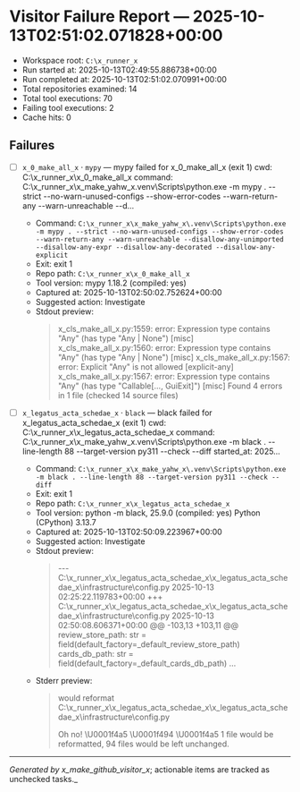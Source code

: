 # Visitor Failure Report — 2025-10-13T02:51:02.071828+00:00

- Workspace root: `C:\x_runner_x`
- Run started at: 2025-10-13T02:49:55.886738+00:00
- Run completed at: 2025-10-13T02:51:02.070991+00:00
- Total repositories examined: 14
- Total tool executions: 70
- Failing tool executions: 2
- Cache hits: 0

## Failures

- [ ] `x_0_make_all_x` · `mypy` — mypy failed for x_0_make_all_x (exit 1) cwd: C:\x_runner_x\x_0_make_all_x command: C:\x_runner_x\x_make_yahw_x\.venv\Scripts\python.exe -m mypy . --strict --no-warn-unused-configs --show-error-codes --warn-return-any --warn-unreachable --d…
  - Command: `C:\x_runner_x\x_make_yahw_x\.venv\Scripts\python.exe -m mypy . --strict --no-warn-unused-configs --show-error-codes --warn-return-any --warn-unreachable --disallow-any-unimported --disallow-any-expr --disallow-any-decorated --disallow-any-explicit`
  - Exit: exit 1
  - Repo path: `C:\x_runner_x\x_0_make_all_x`
  - Tool version: mypy 1.18.2 (compiled: yes)
  - Captured at: 2025-10-13T02:50:02.752624+00:00
  - Suggested action: Investigate
  - Stdout preview:
    > x_cls_make_all_x.py:1559: error: Expression type contains "Any" (has type "Any | None")  [misc]
    > x_cls_make_all_x.py:1560: error: Expression type contains "Any" (has type "Any | None")  [misc]
    > x_cls_make_all_x.py:1567: error: Explicit "Any" is not allowed  [explicit-any]
    > x_cls_make_all_x.py:1567: error: Expression type contains "Any" (has type "Callable[..., GuiExit]")  [misc]
    > Found 4 errors in 1 file (checked 14 source files)

- [ ] `x_legatus_acta_schedae_x` · `black` — black failed for x_legatus_acta_schedae_x (exit 1) cwd: C:\x_runner_x\x_legatus_acta_schedae_x command: C:\x_runner_x\x_make_yahw_x\.venv\Scripts\python.exe -m black . --line-length 88 --target-version py311 --check --diff started_at: 2025…
  - Command: `C:\x_runner_x\x_make_yahw_x\.venv\Scripts\python.exe -m black . --line-length 88 --target-version py311 --check --diff`
  - Exit: exit 1
  - Repo path: `C:\x_runner_x\x_legatus_acta_schedae_x`
  - Tool version: python -m black, 25.9.0 (compiled: yes)
Python (CPython) 3.13.7
  - Captured at: 2025-10-13T02:50:09.223967+00:00
  - Suggested action: Investigate
  - Stdout preview:
    > --- C:\x_runner_x\x_legatus_acta_schedae_x\x_legatus_acta_schedae_x\infrastructure\config.py	2025-10-13 02:25:22.119783+00:00
    > +++ C:\x_runner_x\x_legatus_acta_schedae_x\x_legatus_acta_schedae_x\infrastructure\config.py	2025-10-13 02:50:08.606371+00:00
    > @@ -103,13 +103,11 @@
    >      review_store_path: str = field(default_factory=_default_review_store_path)
    >      cards_db_path: str = field(default_factory=_default_cards_db_path)
    > …
  - Stderr preview:
    > would reformat C:\x_runner_x\x_legatus_acta_schedae_x\x_legatus_acta_schedae_x\infrastructure\config.py
    > 
    > Oh no! \U0001f4a5 \U0001f494 \U0001f4a5
    > 1 file would be reformatted, 94 files would be left unchanged.

---

_Generated by x_make_github_visitor_x_; actionable items are tracked as unchecked tasks._
